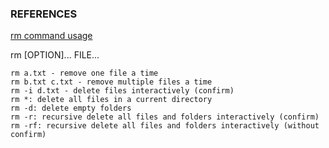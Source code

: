 ### REFERENCES ###
[rm command usage](https://www.geeksforgeeks.org/chown-command-in-linux-with-examples/)

rm [OPTION]... FILE...

```
rm a.txt - remove one file a time
rm b.txt c.txt - remove multiple files a time
rm -i d.txt - delete files interactively (confirm)
rm *: delete all files in a current directory
rm -d: delete empty folders
rm -r: recursive delete all files and folders interactively (confirm)
rm -rf: recursive delete all files and folders interactively (without confirm)
```